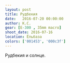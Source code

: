 ```yaml
---
layout: post
title: Рудбекия
date:   2016-07-20 00:00:00
author: К.С.
gear: [E-300 , 35mm macro]
shoot_date: 2016-07-16
location: Ёльбаза
colors: ['001453', '000c3f']
---
```


Рудбекия и солнце.
